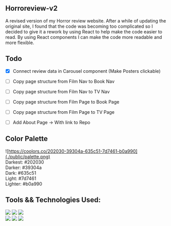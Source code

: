 Horroreview-v2
---
A revised version of my Horror review website. After a while of updating the original site, I found that the code was becoming too complicated so I decided to give it a rework by using React to help make the code easier to read. By using React components I can make the code more readable and more flexible.

Todo
---  
- [x] Connect review data in Carousel component (Make Posters clickable)  
- [ ] Copy page structure from Film Nav to Book Nav
- [ ] Copy page structure from Film Nav to TV Nav
- [ ] Copy page structure from Film Page to Book Page
- [ ] Copy page structure from Film Page to TV Page
- [ ] Add About Page → With link to Repo


Color Palette
---
![https://coolors.co/202030-39304a-635c51-7d7461-b0a990](./public/palette.png)  
Darkest: #202030  
Darker: #39304a   
Dark: #635c51  
Light: #7d7461  
Lighter: #b0a990  

Tools && Technologies Used:
---
![](https://img.shields.io/badge/-HTML-ffffff?style=flat-square&logo=html5&logoColor=E34F26)
![](https://img.shields.io/badge/-CSS-ffffff?style=flat-square&logo=css3&logoColor=1572B6) 
![](https://img.shields.io/badge/-JS-ffffff?style=flat-square&logo=javascript&logoColor=F7DF1E)  
![](https://img.shields.io/badge/-React-ffffff?style=flat-square&logo=react&logoColor=61DAFB)
![](https://img.shields.io/badge/-NPM-ffffff?style=flat-square&logo=npm&logoColor=CB3837)
![](https://img.shields.io/badge/-VScode-ffffff?style=flat-square&logo=visual-studio-code&logoColor=007ACC)